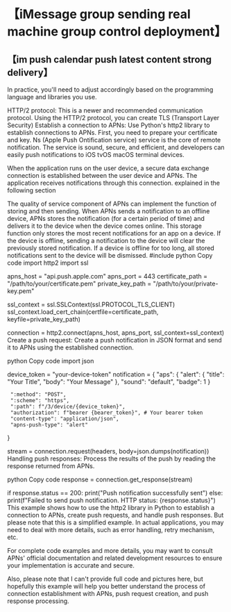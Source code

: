 # 【iMessage group sending real machine group control deployment】
## 【im push calendar push latest content strong delivery】
In practice, you'll need to adjust accordingly based on the programming language and libraries you use.


HTTP/2 protocol: This is a newer and recommended communication protocol. Using the HTTP/2 protocol, you can create TLS (Transport Layer Security)
Establish a connection to APNs:
Use Python's http2 library to establish connections to APNs. First, you need to prepare your certificate and key.
Ns (Apple Push Ontification service) service is the core of remote notification. The service is sound, secure, and efficient, and developers can easily push notifications to iOS tvOS macOS terminal devices.

When the application runs on the user device, a secure data exchange connection is established between the user device and APNs. The application receives notifications through this connection. explained in the following section


The quality of service component of APNs can implement the function of storing and then sending. When APNs sends a notification to an offline device, APNs stores the notification (for a certain period of time) and delivers it to the device when the device comes online. This storage function only stores the most recent notifications for an app on a device. If the device is offline, sending a notification to the device will clear the previously stored notification. If a device is offline for too long, all stored notifications sent to the device will be dismissed.
#include <iostream>
python
Copy code
import http2
import ssl

apns_host = "api.push.apple.com"
apns_port = 443
certificate_path = "/path/to/your/certificate.pem"
private_key_path = "/path/to/your/private-key.pem"

ssl_context = ssl.SSLContext(ssl.PROTOCOL_TLS_CLIENT)
ssl_context.load_cert_chain(certfile=certificate_path, keyfile=private_key_path)

connection = http2.connect(apns_host, apns_port, ssl_context=ssl_context)
Create a push request:
Create a push notification in JSON format and send it to APNs using the established connection.

python
Copy code
import json

device_token = "your-device-token"
notification = {
     "aps": {
         "alert": {
             "title": "Your Title",
             "body": "Your Message"
         },
         "sound": "default",
         "badge": 1
     }

     ":method": "POST",
     ":scheme": "https",
     ":path": f"/3/device/{device_token}",
     "authorization": f"bearer {bearer_token}", # Your bearer token
     "content-type": "application/json",
     "apns-push-type": "alert"
}

stream = connection.request(headers, body=json.dumps(notification))
Handling push responses:
Process the results of the push by reading the response returned from APNs.

python
Copy code
response = connection.get_response(stream)

if response.status == 200:
     print("Push notification successfully sent")
else:
     print(f"Failed to send push notification. HTTP status: {response.status}")
This example shows how to use the http2 library in Python to establish a connection to APNs, create push requests, and handle push responses. But please note that this is a simplified example. In actual applications, you may need to deal with more details, such as error handling, retry mechanism, etc.

For complete code examples and more details, you may want to consult APNs' official documentation and related development resources to ensure your implementation is accurate and secure.

Also, please note that I can't provide full code and pictures here, but hopefully this example will help you better understand the process of connection establishment with APNs, push request creation, and push response processing.